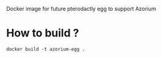 Docker image for future pterodactly egg to support Azorium

# How to build ?
```shell
docker build -t azorium-egg .
```